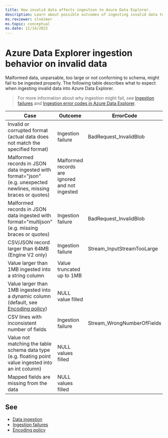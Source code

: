 ```yaml
---
title: How invalid data affects ingestion to Azure Data Explorer.
description: Learn about possible outcomes of ingesting invalid data to Azure Data Explorer.
ms.reviewer: slneimer
ms.topic: conceptual
ms.date: 11/14/2022
---
```


# Azure Data Explorer ingestion behavior on invalid data

Malformed data, unparsable, too large or not conforming to schema, might fail to be ingested properly. The following table describes what to expect when ingesting invalid data into Azure Data Explorer.

> For more information about why ingestion might fail, see [Ingestion failures](ingestionfailures.md) and  [Ingestion error codes in Azure Data Explorer](../../error-codes.md).

|Case                                                                                                               |Outcome                                            |ErrorCode                  |
|-------------------------------------------------------------------------------------------------------------------|---------------------------------------------------|---------------------------|
|Invalid or corrupted format (actual data does not match the specified format)                                      |Ingestion failure                                  |BadRequest_InvalidBlob     |
|Malformed records in JSON data ingested with format="json" (e.g. unexpected newlines, missing braces or quotes)    |Malformed records are ignored and not ingested     |                           |
|Malformed records in JSON data ingested with format="multijson" (e.g. missing braces or quotes)                    |Ingestion failure                                  |BadRequest_InvalidBlob     |
|CSV/JSON record larger than 64MB (Engine V2 only)                                                                  |Ingestion failure                                  |Stream_InputStreamTooLarge |
|Value larger than 1MB ingested into a string column                                                                |Value truncated up to 1MB                          |                           |
|Value larger than 1MB ingested into a dynamic column (default, see [Encoding policy](encoding-policy.md))          |NULL value filled                                  |                           |
|CSV lines with inconsistent number of fields                                                                       |Ingestion failure                                  |Stream_WrongNumberOfFields |
|Value not matching the table schema data type (e.g. floating point value ingested into an int column)              |NULL values filled                                 |                           |
|Mapped fields are missing from the data                                                                            |NULL values filled                                 |                           |

## See

* [Data ingestion](../../ingest-data-overview.md)
* [Ingestion failures](ingestionfailures.md)
* [Encoding policy](encoding-policy.md)
